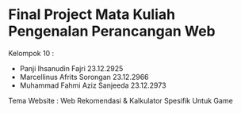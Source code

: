 # Final Project Mata Kuliah Pengenalan Perancangan Web

Kelompok 10 :

- Panji Ihsanudin Fajri 23.12.2925
- Marcellinus Afrits Sorongan  23.12.2966
- Muhammad Fahmi Aziz Sanjeeda 23.12.2973

Tema Website : Web Rekomendasi & Kalkulator Spesifik Untuk Game
